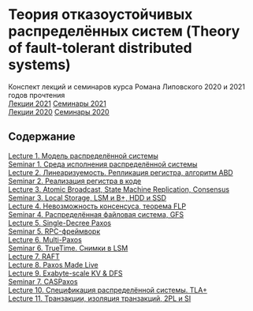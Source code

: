 # Теория отказоустойчивых распределённых систем (Theory of fault-tolerant distributed systems)

Конспект лекций и семинаров курса Романа Липовского 2020 и 2021 годов прочтения\
[Лекции 2021](https://www.youtube.com/playlist?list=PL4_hYwCyhAvaYKF6HkyCximCvlExxxnrC)
[Семинары 2021](https://www.youtube.com/playlist?list=PL4_hYwCyhAvZd6B5fN3yAB0zOCjhgpfgg)\
[Лекции 2020](https://www.youtube.com/playlist?list=PL4_hYwCyhAvZaJ3CJlGo9FxOTA2bS1YyN)
[Семинары 2020](https://www.youtube.com/playlist?list=PL4_hYwCyhAvZTjajkPpwgR29jyx81lMCl)

## Содержание

[Lecture 1. Модель распределённой системы](https://github.com/ddvamp/distributed-db-learning/blob/main/notes/dist-sys-mipt/lectures/lecture-1.md)\
[Seminar 1. Среда исполнения распределённой системы](https://github.com/ddvamp/distributed-db-learning/blob/main/notes/dist-sys-mipt/seminars/seminar-1.md)\
[Lecture 2. Линеаризуемость. Репликация регистра, алгоритм ABD](https://github.com/ddvamp/distributed-db-learning/blob/main/notes/dist-sys-mipt/lectures/lecture-2.md)\
[Seminar 2. Реализация регистра в коде](https://github.com/ddvamp/distributed-db-learning/blob/main/notes/dist-sys-mipt/seminars/seminar-2.md)\
[Lecture 3. Atomic Broadcast, State Machine Replication, Consensus](https://github.com/ddvamp/distributed-db-learning/blob/main/notes/dist-sys-mipt/lectures/lecture-3.md)\
[Seminar 3. Local Storage, LSM и B+, HDD и SSD](https://github.com/ddvamp/distributed-db-learning/blob/main/notes/dist-sys-mipt/seminars/seminar-3.md)\
[Lecture 4. Невозможность консенсуса, теорема FLP](https://github.com/ddvamp/distributed-db-learning/blob/main/notes/dist-sys-mipt/lectures/lecture-4.md)\
[Seminar 4. Распределённая файловая система, GFS](https://github.com/ddvamp/distributed-db-learning/blob/main/notes/dist-sys-mipt/seminars/seminar-4.md)\
[Lecture 5. Single-Decree Paxos](https://github.com/ddvamp/distributed-db-learning/blob/main/notes/dist-sys-mipt/lectures/lecture-5.md)\
[Seminar 5. RPC-фреймворк](https://github.com/ddvamp/distributed-db-learning/blob/main/notes/dist-sys-mipt/seminars/seminar-5.md)\
[Lecture 6. Multi-Paxos](https://github.com/ddvamp/distributed-db-learning/blob/main/notes/dist-sys-mipt/lectures/lecture-6.md)\
[Seminar 6. TrueTime. Снимки в LSM](https://github.com/ddvamp/distributed-db-learning/blob/main/notes/dist-sys-mipt/seminars/seminar-6.md)\
[Lecture 7. RAFT](https://github.com/ddvamp/distributed-db-learning/blob/main/notes/dist-sys-mipt/lectures/lecture-7.md)\
[Lecture 8. Paxos Made Live](https://github.com/ddvamp/distributed-db-learning/blob/main/notes/dist-sys-mipt/lectures/lecture-8.md)\
[Lecture 9. Exabyte-scale KV & DFS](https://github.com/ddvamp/distributed-db-learning/blob/main/notes/dist-sys-mipt/lectures/lecture-9.md)\
[Seminar 7. CASPaxos](https://github.com/ddvamp/distributed-db-learning/blob/main/notes/dist-sys-mipt/seminars/seminar-7.md)\
[Lecture 10. Спецификация распределённой системы. TLA+](https://github.com/ddvamp/distributed-db-learning/blob/main/notes/dist-sys-mipt/lectures/lecture-10.md)\
[Lecture 11. Транзакции, изоляция транзакций, 2PL и SI](https://github.com/ddvamp/distributed-db-learning/blob/main/notes/dist-sys-mipt/lectures/lecture-11.md)
